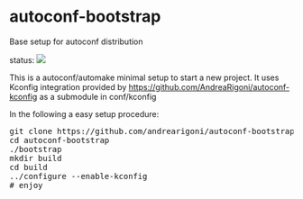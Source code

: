 # autoconf-bootstrap
Base setup for autoconf distribution

status: ![](https://github.com/AndreaRigoni/autoconf-bootstrap/blob/master/.github/workflows/bootstrap.yml)

This is a autoconf/automake minimal setup to start a new project. It uses Kconfig integration 
provided by https://github.com/AndreaRigoni/autoconf-kconfig as a submodule in conf/kconfig

In the following a easy setup procedure:

<pre>
git clone https://github.com/andrearigoni/autoconf-bootstrap.git
cd autoconf-bootstrap
./bootstrap
mkdir build
cd build
../configure --enable-kconfig
# enjoy
</pre>

